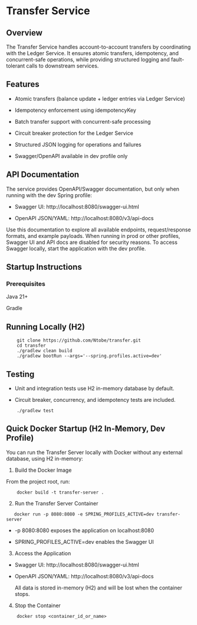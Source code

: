 # Transfer Service
## Overview

The Transfer Service handles account-to-account transfers by coordinating with the Ledger Service. It ensures atomic transfers, idempotency, and concurrent-safe operations, while providing structured logging and fault-tolerant calls to downstream services.

## Features

- Atomic transfers (balance update + ledger entries via Ledger Service)

- Idempotency enforcement using idempotencyKey

- Batch transfer support with concurrent-safe processing

- Circuit breaker protection for the Ledger Service

- Structured JSON logging for operations and failures

- Swagger/OpenAPI available in dev profile only

## API Documentation

The service provides OpenAPI/Swagger documentation, but only when running with the dev Spring profile:

- Swagger UI: http://localhost:8080/swagger-ui.html

- OpenAPI JSON/YAML: http://localhost:8080/v3/api-docs

Use this documentation to explore all available endpoints, request/response formats, and example payloads.
When running in prod or other profiles, Swagger UI and API docs are disabled for security reasons.
To access Swagger locally, start the application with the dev profile.

## Startup Instructions
### Prerequisites

Java 21+

Gradle

## Running Locally (H2)

````
    git clone https://github.com/Ntobe/transfer.git
    cd transfer
    ./gradlew clean build
    ./gradlew bootRun --args='--spring.profiles.active=dev' 
````

## Testing

- Unit and integration tests use H2 in-memory database by default.

- Circuit breaker, concurrency, and idempotency tests are included.

````
    ./gradlew test
````

## Quick Docker Startup (H2 In-Memory, Dev Profile)

You can run the Transfer Server locally with Docker without any external database, using H2 in-memory:

1. Build the Docker Image

From the project root, run:

````
    docker build -t transfer-server .
````

2. Run the Transfer Server Container

````
   docker run -p 8080:8080 -e SPRING_PROFILES_ACTIVE=dev transfer-server
````
- -p 8080:8080 exposes the application on localhost:8080

- SPRING_PROFILES_ACTIVE=dev enables the Swagger UI

3. Access the Application
- Swagger UI: http://localhost:8080/swagger-ui.html

- OpenAPI JSON/YAML: http://localhost:8080/v3/api-docs

  All data is stored in-memory (H2) and will be lost when the container stops.

4. Stop the Container

````
    docker stop <container_id_or_name>
````